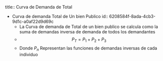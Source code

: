 title:: Curva de Demanda de Total

- Curva de demanda Total de Un bien Publico
  id:: 6208584f-8ada-4cb3-9d1c-a0af22d9d69c
	- La Curva de demanda de Total de  un bien publico se calcula como la suma de demandas inversa de demanda de todos los demandantes
	- $$ P_T= P_1+P_2+P_3$$
	- Donde $P_n$ Representan las funciones de demandas inversas de cada individuo
